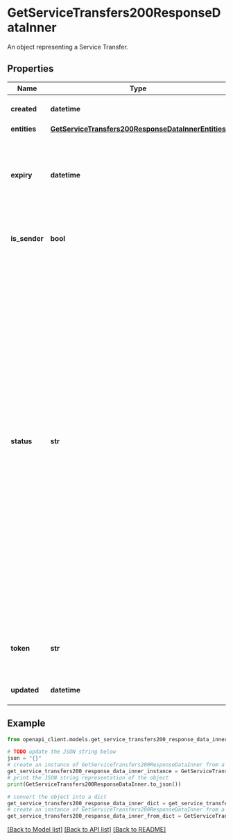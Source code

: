# GetServiceTransfers200ResponseDataInner

An object representing a Service Transfer.

## Properties

Name | Type | Description | Notes
------------ | ------------- | ------------- | -------------
**created** | **datetime** | When this transfer was created. | [optional] 
**entities** | [**GetServiceTransfers200ResponseDataInnerEntities**](GetServiceTransfers200ResponseDataInnerEntities.md) |  | [optional] 
**expiry** | **datetime** | When this transfer expires. Transfers will automatically expire 24 hours after creation. | [optional] 
**is_sender** | **bool** | If the requesting account created this transfer. | [optional] 
**status** | **str** | The status of the transfer request.  &#x60;accepted&#x60;: The transfer has been accepted by another user and is currently in progress. Transfers can take up to 3 hours to complete.  &#x60;canceled&#x60;: The transfer has been canceled by the sender.  &#x60;completed&#x60;: The transfer has completed successfully.  &#x60;failed&#x60;: The transfer has failed after initiation.  &#x60;pending&#x60;: The transfer is ready to be accepted.  &#x60;stale&#x60;: The transfer has exceeded its expiration date. It can no longer be accepted or canceled. | [optional] 
**token** | **str** | The token used to identify and accept or cancel this transfer. | [optional] 
**updated** | **datetime** | When this transfer was last updated. | [optional] 

## Example

```python
from openapi_client.models.get_service_transfers200_response_data_inner import GetServiceTransfers200ResponseDataInner

# TODO update the JSON string below
json = "{}"
# create an instance of GetServiceTransfers200ResponseDataInner from a JSON string
get_service_transfers200_response_data_inner_instance = GetServiceTransfers200ResponseDataInner.from_json(json)
# print the JSON string representation of the object
print(GetServiceTransfers200ResponseDataInner.to_json())

# convert the object into a dict
get_service_transfers200_response_data_inner_dict = get_service_transfers200_response_data_inner_instance.to_dict()
# create an instance of GetServiceTransfers200ResponseDataInner from a dict
get_service_transfers200_response_data_inner_from_dict = GetServiceTransfers200ResponseDataInner.from_dict(get_service_transfers200_response_data_inner_dict)
```
[[Back to Model list]](../README.md#documentation-for-models) [[Back to API list]](../README.md#documentation-for-api-endpoints) [[Back to README]](../README.md)


